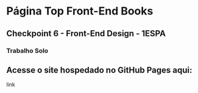 # Página Top Front-End Books

## Checkpoint 6 - Front-End Design - 1ESPA

### Trabalho Solo

## Acesse o site hospedado no GitHub Pages aqui:
link